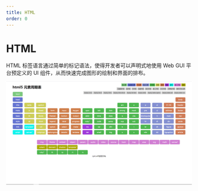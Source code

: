 ```yaml
---
title: HTML
order: 0
---
```


# HTML
HTML 标签语言通过简单的标记语法，使得开发者可以声明式地使用 Web GUI 平台预定义的 UI 组件，从而快速完成图形的绘制和界面的排布。

![element](./el.png)
